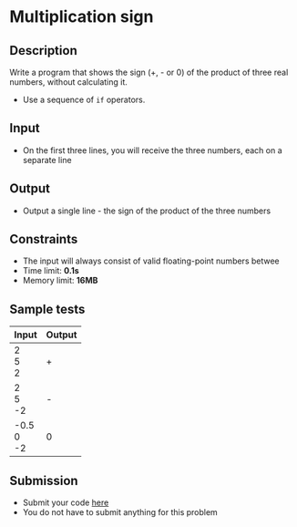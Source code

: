 # Multiplication sign

## Description
Write a program that shows the sign (+, - or 0) of the product of three real numbers, without calculating it.
  -  Use a sequence of `if` operators.

## Input
- On the first three lines, you will receive the three numbers, each on a separate line

## Output
- Output a single line - the sign of the product of the three numbers

## Constraints
- The input will always consist of valid floating-point numbers betwee
- Time limit: **0.1s**
- Memory limit: **16MB**

## Sample tests

|     Input    |     Output     |
|--------------|--------------|
|2<br/>5<br/>2   |+               |
|2<br/>5<br/>-2  |-               |
|-0.5<br/>0<br/>-2|0            |

## Submission
- Submit your code [here](http://bgcoder.com/Contests/Compete/Index/309#3)
- You do not have to submit anything for this problem
